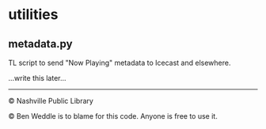 # utilities
## metadata.py
TL script to send "Now Playing" metadata to Icecast and elsewhere.

...write this later...

---
© Nashville Public Library

© Ben Weddle is to blame for this code. Anyone is free to use it.